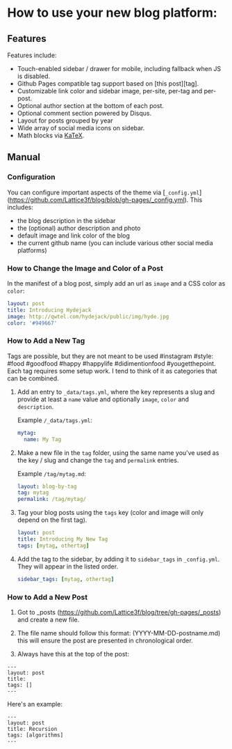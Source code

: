 # How to use your new blog platform: 

## Features
Features include:

* Touch-enabled sidebar / drawer for mobile, including fallback when JS is disabled.
* Github Pages compatible tag support based on [this post][tag].
* Customizable link color and sidebar image, per-site, per-tag and per-post.
* Optional author section at the bottom of each post.
* Optional comment section powered by Disqus.
* Layout for posts grouped by year
* Wide array of social media icons on sidebar.
* Math blocks via [KaTeX](https://khan.github.io/KaTeX/).


## Manual

### Configuration
You can configure important aspects of the theme via [`_config.yml`]
(https://github.com/Lattice3f/blog/blob/gh-pages/_config.yml). This includes:

* the blog description in the sidebar
* the (optional) author description and photo
* default image and link color of the blog
* the current github name (you can include various other social media platforms)

### How to Change the Image and Color of a Post
In the manifest of a blog post, simply add an url as `image` and a CSS color as `color`:

~~~yml
layout: post
title: Introducing Hydejack
image: http://qwtel.com/hydejack/public/img/hyde.jpg
color: '#949667'
~~~

### How to Add a New Tag
Tags are possible, but they are not meant to be used #instagram #style: #food #goodfood #happy #happylife #didimentionfood #yougetthepoint. Each tag requires some setup work. I tend to think of it as categories that can be combined.

1.  Add an entry to `_data/tags.yml`, where the key represents a slug and provide at least a `name` value and optionally `image`, `color` and `description`.

    Example `/_data/tags.yml`:

    ~~~yml
    mytag:
      name: My Tag
    ~~~

2.  Make a new file in the `tag` folder, using the same name you've used as the key / slug and change the `tag` and `permalink` entries.

    Example `/tag/mytag.md`:

    ~~~yml
    layout: blog-by-tag
    tag: mytag
    permalink: /tag/mytag/
    ~~~

3.  Tag your blog posts using the `tags` key (color and image will only depend on the first tag).

    ~~~yml
    layout: post
    title: Introducing My New Tag
    tags: [mytag, othertag]
    ~~~

4. Add the tag to the sidebar, by adding it to `sidebar_tags` in `_config.yml`.
   They will appear in the listed order.

   ~~~yml
   sidebar_tags: [mytag, othertag]
   ~~~
### How to Add a New Post

1. Got to _posts (https://github.com/Lattice3f/blog/tree/gh-pages/_posts) and create a new file.

2. The file name should follow this format: (YYYY-MM-DD-postname.md)
    this will ensure the post are presented in chronological order.
    
3. Always have this at the top of the post:
```
---
layout: post
title: 
tags: []
---
```
Here's an example:

```
---
layout: post
title: Recursion
tags: [algorithms]
---
```
